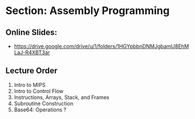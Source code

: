 # Section: Assembly Programming
## Online Slides: 
  * https://drive.google.com/drive/u/1/folders/1HGYpbbnDNMJgbamU8EhMLaJ-R4XBT3ar

## Lecture Order
  1. Intro to MIPS
  1. Intro to Control Flow
  1. Instructions, Arrays, Stack, and Frames
  1. Subroutine Construction
  1. Base64: Operations  ?
